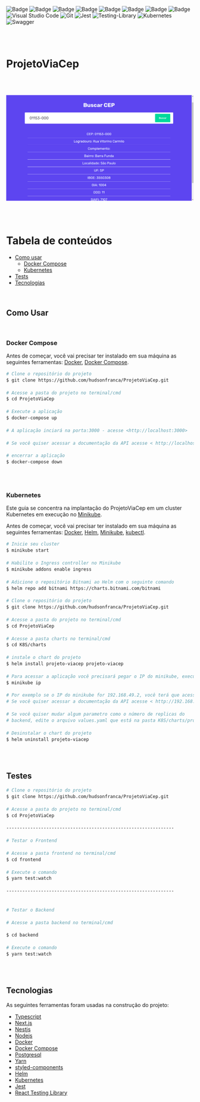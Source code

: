 ![Badge](https://img.shields.io/badge/TypeScript-007ACC?style=flat&logo=typescript&logoColor=white)
![Badge](https://img.shields.io/badge/next.js-000000?style=flat&logo=nextdotjs&logoColor=white)
![Badge](https://img.shields.io/badge/NestJS-e0234e?style=flat&logo=nestjs&logoColor=white)
![Badge](https://img.shields.io/badge/Node.js-339933?style=flat&logo=nodedotjs&logoColor=white)
![Badge](https://img.shields.io/badge/Yarn-2C8EBB?style=flat&logo=yarn&logoColor=white)
![Badge](https://img.shields.io/badge/Docker-2CA5E0?style=flat&logo=docker&logoColor=white)
![Badge](https://img.shields.io/badge/styled--components-DB7093?style=flat&logo=styled-components&logoColor=white)
![Badge](https://img.shields.io/badge/PostgreSQL-316192?style=flat&logo=postgresql&logoColor=white)
![Visual Studio Code](https://img.shields.io/badge/VisualStudioCode-0078d7.svg?style=flat&logo=visual-studio-code&logoColor=white)
![Git](https://img.shields.io/badge/git-%23F05033.svg?style=flat&logo=git&logoColor=white)
![Jest](https://img.shields.io/badge/-jest-%23C21325?style=flat&logo=jest&logoColor=white)
![Testing-Library](https://img.shields.io/badge/-TestingLibrary-%23E33332?style=flat&logo=testing-library&logoColor=white)
![Kubernetes](https://img.shields.io/badge/kubernetes-%23326ce5.svg?style=flat&logo=kubernetes&logoColor=white)
![Swagger](https://img.shields.io/badge/-Swagger-%23Clojure?style=flat&logo=swagger&logoColor=white)

<br/>
<br/>

# ProjetoViaCep

<br/>
<br/>


<p>
<img src="images/1.png">
</p>

<br/>
<br/>

Tabela de conteúdos
=================
<!--ts-->
   * [Como usar](#como-usar)
      * [Docker Compose](#docker-compose)
      * [Kubernetes](#kubernetes)
   * [Tests](#testes)
   * [Tecnologias](#tecnologias)
<!--te-->

<br/>

## Como Usar

<br/>

### Docker Compose

Antes de começar, você vai precisar ter instalado em sua máquina as seguintes ferramentas: [Docker](https://www.docker.com/), [Docker Compose](https://docs.docker.com/compose/).


```bash
# Clone o repositório do projeto 
$ git clone https://github.com/hudsonfranca/ProjetoViaCep.git

# Acesse a pasta do projeto no terminal/cmd
$ cd ProjetoViaCep

# Execute a aplicação
$ docker-compose up  

# A aplicação inciará na porta:3000 - acesse <http://localhost:3000>

# Se você quiser acessar a documentação da API acesse < http://localhost:4000/api/ > no seu navegador.

# encerrar a aplicação
$ docker-compose down 
```

<br/>
<br/>

### Kubernetes


Este guia se concentra na implantação do ProjetoViaCep em um cluster Kubernetes em execução no [Minikube](https://github.com/kubernetes/minikube#requirements).

Antes de começar, você vai precisar ter instalado em sua máquina as seguintes ferramentas: [Docker](https://www.docker.com/), [Helm](https://helm.sh/), [Minikube](https://github.com/kubernetes/minikube#requirements), [kubectl](https://kubernetes.io/docs/tasks/tools/).

```bash
# Inicie seu cluster
$ minikube start

# Habilite o Ingress controller no Minikube
$ minikube addons enable ingress

# Adicione o repositório Bitnami ao Helm com o seguinte comando
$ helm repo add bitnami https://charts.bitnami.com/bitnami

# Clone o repositório do projeto
$ git clone https://github.com/hudsonfranca/ProjetoViaCep.git

# Acesse a pasta do projeto no terminal/cmd
$ cd ProjetoViaCep

# Acesse a pasta charts no terminal/cmd
$ cd K8S/charts

# instale o chart do projeto
$ helm install projeto-viacep projeto-viacep

# Para acessar a aplicação você precisará pegar o IP do minikube, execute o seguinte comando
$ minikube ip

# Por exemplo se o IP do minikube for 192.168.49.2, você terá que acessar a url < http://192.168.49.2/ > no navegador.
# Se você quiser acessar a documentação da API acesse < http://192.168.49.2/api/ > no navegador.

# Se você quiser mudar algum parametro como o número de replicas do
# backend, edite o arquivo values.yaml que está na pasta K8S/charts/projeto-viacep/values.yaml . 

# Desinstalar o chart do projeto
$ helm uninstall projeto-viacep

```

<br/>
<br/>

## Testes

```bash
# Clone o repositório do projeto
$ git clone https://github.com/hudsonfranca/ProjetoViaCep.git

# Acesse a pasta do projeto no terminal/cmd
$ cd ProjetoViaCep
 
---------------------------------------------------------------

# Testar o Frontend

# Acesse a pasta frontend no terminal/cmd
$ cd frontend

# Execute o comando
$ yarn test:watch

---------------------------------------------------------------


# Testar o Backend

# Acesse a pasta backend no terminal/cmd

$ cd backend

# Execute o comando
$ yarn test:watch

```

<br/>
<br/>

## Tecnologias

As seguintes ferramentas foram usadas na construção do projeto:

- [Typescript](https://www.typescriptlang.org/)
- [Next.js](https://nextjs.org/)
- [Nestjs](https://nestjs.com/)
- [Nodejs](https://nodejs.org/en/)
- [Docker](https://www.docker.com/)
- [Docker Compose](https://docs.docker.com/compose/install/)
- [Postgresql](https://www.postgresql.org/)
- [Yarn](https://yarnpkg.com/)
- [styled-components](https://styled-components.com/)
- [Helm](https://helm.sh/)
- [Kubernetes](https://kubernetes.io/pt-br/)
- [Jest](https://jestjs.io/pt-BR/)
- [React Testing Library](https://testing-library.com/docs/react-testing-library/intro/)










